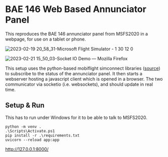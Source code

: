 # BAE 146 Web Based Annunciator Panel

This reproduces the BAE 146 annunciator panel from MSFS2020 in a webpage, for use on a tablet or phone.

![2023-02-19 20_58_31-Microsoft Flight Simulator - 1 30 12 0](https://user-images.githubusercontent.com/131580/220485761-7dec152e-67d8-4938-9772-74d09ac3e117.png)

![2023-02-21 15_50_03-Socket IO Demo — Mozilla Firefox](https://user-images.githubusercontent.com/131580/220485540-5196750c-4ab5-43ad-b417-eb5f85024dd4.png)

This setup uses the python-based mobiflight simconnect libraries ([source](https://github.com/Koseng/MSFSPythonSimConnectMobiFlightExtension/tree/main/prototype)) to subscribe to the status of the annunciator panel. It then starts a webserver hosting a javascript client which is opened in a browser. The two communicator via socketio (i.e. websockets), and should update in real time.

## Setup & Run

This has to run under Windows for it to be able to talk to MSFS2020.

```
python -m venv .
.\Scripts\Activate.ps1
pip install -r .\requirements.txt
uvicorn --reload app:app
```

http://127.0.0.1:8000/
